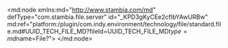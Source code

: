 <?xml version="1.0" encoding="UTF-8"?>
<md:node xmlns:md="http://www.stambia.com/md" defType="com.stambia.file.server" id="_KPD3gKyCEe2cfIbYAwURBw" md:ref="platform:/plugin/com.indy.environment/technology/file/standard.file.md#UUID_TECH_FILE_MD?fileId=UUID_TECH_FILE_MD$type=md$name=File?">
  <node defType="com.stambia.file.directory" id="_KUyFAKyCEe2cfIbYAwURBw" name="demo">
    <attribute defType="com.stambia.file.directory.path" id="_KVGOEKyCEe2cfIbYAwURBw" value="C:\Stambia 19\stambiaRuntime\samples\files"/>
    <node defType="com.stambia.file.file" id="_KVZwEKyCEe2cfIbYAwURBw" name="REF_US_STATES">
      <attribute defType="com.stambia.file.file.type" id="_KWGToayCEe2cfIbYAwURBw" value="DELIMITED"/>
      <attribute defType="com.stambia.file.file.charsetName" id="_KWLMIKyCEe2cfIbYAwURBw"/>
      <attribute defType="com.stambia.file.file.lineSeparator" id="_KWLMIayCEe2cfIbYAwURBw" value="0D0A"/>
      <attribute defType="com.stambia.file.file.fieldSeparator" id="_KWLMIqyCEe2cfIbYAwURBw" value="2C"/>
      <attribute defType="com.stambia.file.file.stringDelimiter" id="_KWLMI6yCEe2cfIbYAwURBw"/>
      <attribute defType="com.stambia.file.file.decimalSeparator" id="_KWLMJKyCEe2cfIbYAwURBw" value="2E"/>
      <attribute defType="com.stambia.file.file.lineToSkip" id="_KWQrsKyCEe2cfIbYAwURBw" value="0"/>
      <attribute defType="com.stambia.file.file.lastLineToSkip" id="_KWQrsayCEe2cfIbYAwURBw" value="0"/>
      <attribute defType="com.stambia.file.file.header" id="_KWQrsqyCEe2cfIbYAwURBw" value="1"/>
      <attribute defType="com.stambia.file.file.physicalName" id="_RPBTQKyCEe2cfIbYAwURBw" value="REF_US_STATES.csv"/>
      <node defType="com.stambia.file.field" id="_TVLugKyCEe2cfIbYAwURBw" name="STATE_UPPER_CASE" position="1">
        <attribute defType="com.stambia.file.field.size" id="_TVLugayCEe2cfIbYAwURBw" value="64"/>
        <attribute defType="com.stambia.file.field.type" id="_TVLugqyCEe2cfIbYAwURBw" value="String"/>
        <attribute defType="com.stambia.file.field.physicalName" id="_TVLug6yCEe2cfIbYAwURBw" value="STATE_UPPER_CASE"/>
      </node>
      <node defType="com.stambia.file.field" id="_TVLuiKyCEe2cfIbYAwURBw" name="STATE_CODE" position="3">
        <attribute defType="com.stambia.file.field.size" id="_TVLuiayCEe2cfIbYAwURBw" value="52"/>
        <attribute defType="com.stambia.file.field.type" id="_TVLuiqyCEe2cfIbYAwURBw" value="String"/>
        <attribute defType="com.stambia.file.field.physicalName" id="_TVLui6yCEe2cfIbYAwURBw" value="STATE_CODE"/>
      </node>
      <node defType="com.stambia.file.field" id="_TVLuhKyCEe2cfIbYAwURBw" name="STATE" position="2">
        <attribute defType="com.stambia.file.field.size" id="_TVLuhayCEe2cfIbYAwURBw" value="64"/>
        <attribute defType="com.stambia.file.field.type" id="_TVLuhqyCEe2cfIbYAwURBw" value="String"/>
        <attribute defType="com.stambia.file.field.physicalName" id="_TVLuh6yCEe2cfIbYAwURBw" value="STATE"/>
      </node>
    </node>
  </node>
</md:node>